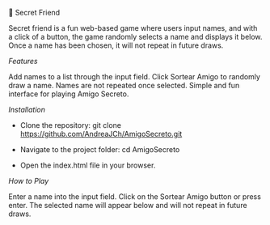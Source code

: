 🎁 Secret Friend 

Secret friend is a fun web-based game where users input names, and with a click of a button, the game randomly selects a name and displays it below. Once a name has been chosen, it will not repeat in future draws.

*Features*

Add names to a list through the input field.
Click Sortear Amigo to randomly draw a name.
Names are not repeated once selected.
Simple and fun interface for playing Amigo Secreto.

*Installation*

- Clone the repository:
  git clone https://github.com/AndreaJCh/AmigoSecreto.git

- Navigate to the project folder:
  cd AmigoSecreto

- Open the index.html file in your browser.

*How to Play*

Enter a name into the input field.
Click on the Sortear Amigo button or press enter.
The selected name will appear below and will not repeat in future draws.

